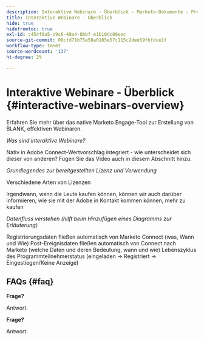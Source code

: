 ```yaml
---
description: Interaktive Webinare - Überblick - Marketo-Dokumente - Produktdokumentation
title: Interaktive Webinare - Überblick
hide: true
hidefromtoc: true
exl-id: c454f0a5-c9c6-48a4-8bbf-e1b10dc00eec
source-git-commit: 08cfd71b75e58a0185e57c115c2dee59fbfdce1f
workflow-type: tm+mt
source-wordcount: '137'
ht-degree: 2%

---
```


# Interaktive Webinare - Überblick {#interactive-webinars-overview}

Erfahren Sie mehr über das native Marketo Engage-Tool zur Erstellung von BLANK, effektiven Webinaren.

_Was sind interaktive Webinare?_

Nativ in Adobe Connect-Wertvorschlag integriert - wie unterscheidet sich dieser von anderen? Fügen Sie das Video auch in diesem Abschnitt hinzu.

_Grundlegendes zur bereitgestellten Lizenz und Verwendung_

Verschiedene Arten von Lizenzen

Irgendwann, wenn die Leute kaufen können, können wir auch darüber informieren, wie sie mit der Adobe in Kontakt kommen können, mehr zu kaufen

_Datenfluss verstehen (hilft beim Hinzufügen eines Diagramms zur Erläuterung)_

Registrierungsdaten fließen automatisch von Marketo Connect (was, Wann und Wie) Post-Ereignisdaten fließen automatisch von Connect nach Marketo (welche Daten und deren Bedeutung, wann und wie) Lebenszyklus des Programmteilnehmerstatus (eingeladen -> Registriert -> Eingestiegen/Keine Anzeige)

## FAQs {#faq}

**Frage?**

Antwort.

**Frage?**

Antwort.
